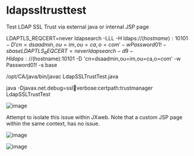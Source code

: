 # ldapssltrusttest
Test LDAP SSL Trust via external java or internal JSP page


LDAPTLS_REQCERT=never ldapsearch -LLL -H ldaps://$(hostname):10101 -D 'cn=dsaadmin,ou=im,ou=ca,o=com' -w Password01! -s base
LDAPTLS_REQCERT=never ldapsearch -d9  -H ldaps://$(hostname):10101 -D 'cn=dsaadmin,ou=im,ou=ca,o=com' -w Password01! -s base

/opt/CA/java/bin/javac LdapSSLTrustTest.java

java -Djavax.net.debug=ssl:handshake:verbose:certpath:trustmanager LdapSSLTrustTest


![image](https://github.com/user-attachments/assets/d2fdfe63-3235-49fd-965a-6b4108853c55)


Attempt to isolate this issue within JXweb.    Note that a custom JSP page within the same context, has no issue.

![image](https://github.com/user-attachments/assets/74ad7f61-7b20-4176-a591-90566c79b112)


![image](https://github.com/user-attachments/assets/76e0140d-5221-4f4f-bbe8-8c20c6fa543f)
